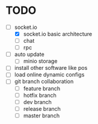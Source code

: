 # TODO

- [ ] socket.io
  - [x] socket.io basic architecture
  - [ ] chat
  - [ ] rpc
- [ ] auto update
  - [ ] minio storage
- [ ] install other software like pos
- [ ] load online dynamic configs
- [ ] git branch collaboration
  - [ ] feature branch
  - [ ] hotfix branch
  - [ ] dev branch
  - [ ] release branch
  - [ ] master branch
